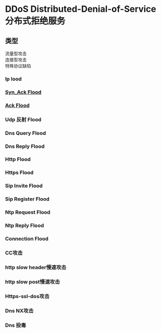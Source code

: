# DDoS Distributed-Denial-of-Service 分布式拒绝服务

## 类型

流量型攻击  
连接型攻击  
特殊协议缺陷  

### Ip lood

### [Syn_Ack Flood](ddos-syn-ackflood.md)

### [Ack Flood](ddos-ackflood.md)

### Udp 反射 Flood

### Dns Query Flood

### Dns Reply Flood

### Http Flood

### Https Flood

### Sip Invite Flood

### Sip Register Flood

### Ntp Request Flood

### Ntp Reply Flood

### Connection Flood

### CC攻击

### http slow header慢速攻击

### http slow post慢速攻击

### Https-ssl-dos攻击

### Dns NX攻击

### Dns 投毒

